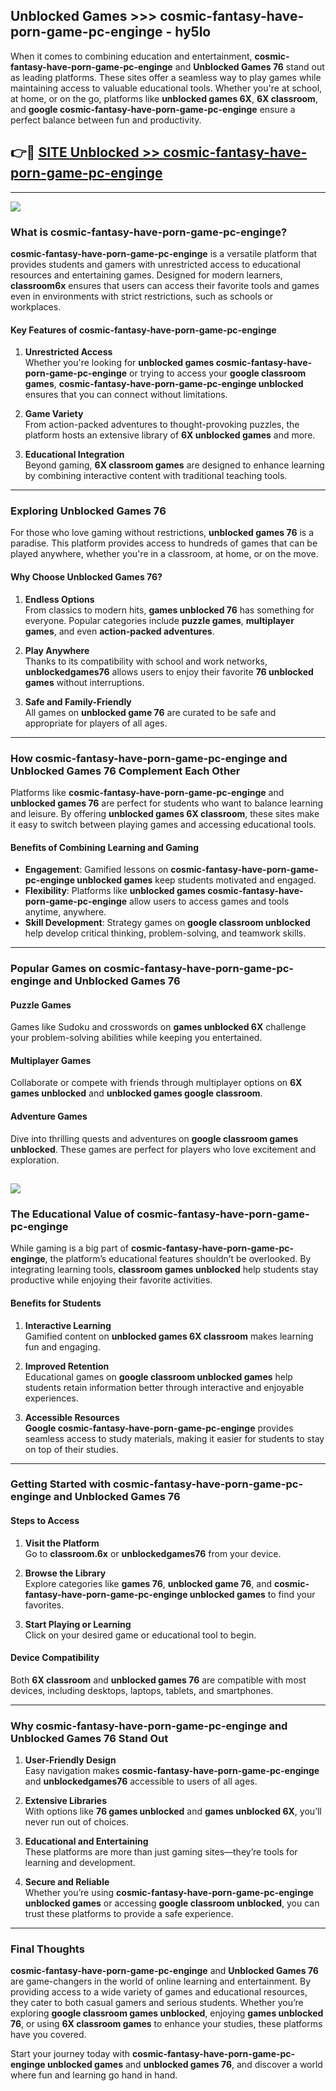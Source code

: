## Unblocked Games >>> cosmic-fantasy-have-porn-game-pc-enginge - hy5lo 

When it comes to combining education and entertainment, **cosmic-fantasy-have-porn-game-pc-enginge** and **Unblocked Games 76** stand out as leading platforms. These sites offer a seamless way to play games while maintaining access to valuable educational tools. Whether you're at school, at home, or on the go, platforms like **unblocked games 6X**, **6X classroom**, and **google cosmic-fantasy-have-porn-game-pc-enginge** ensure a perfect balance between fun and productivity.
## 👉🔴 [SITE Unblocked >> cosmic-fantasy-have-porn-game-pc-enginge](http://premium.freeplayer.one?title=cosmic-fantasy-have-porn-game-pc-enginge&ref=22JU)
---
<a href="http://premium.freeplayer.one?title=cosmic-fantasy-have-porn-game-pc-enginge&ref=22JU/"><img src="https://github.com/user-attachments/assets/438f12ca-57a4-47a3-8ead-c64da593a1e5"/></a>
### What is cosmic-fantasy-have-porn-game-pc-enginge?  

**cosmic-fantasy-have-porn-game-pc-enginge** is a versatile platform that provides students and gamers with unrestricted access to educational resources and entertaining games. Designed for modern learners, **classroom6x** ensures that users can access their favorite tools and games even in environments with strict restrictions, such as schools or workplaces.  

#### Key Features of cosmic-fantasy-have-porn-game-pc-enginge  

1. **Unrestricted Access**  
   Whether you're looking for **unblocked games cosmic-fantasy-have-porn-game-pc-enginge** or trying to access your **google classroom games**, **cosmic-fantasy-have-porn-game-pc-enginge unblocked** ensures that you can connect without limitations.  

2. **Game Variety**  
   From action-packed adventures to thought-provoking puzzles, the platform hosts an extensive library of **6X unblocked games** and more.  

3. **Educational Integration**  
   Beyond gaming, **6X classroom games** are designed to enhance learning by combining interactive content with traditional teaching tools.  



---

### Exploring Unblocked Games 76  

For those who love gaming without restrictions, **unblocked games 76** is a paradise. This platform provides access to hundreds of games that can be played anywhere, whether you're in a classroom, at home, or on the move.  

#### Why Choose Unblocked Games 76?  

1. **Endless Options**  
   From classics to modern hits, **games unblocked 76** has something for everyone. Popular categories include **puzzle games**, **multiplayer games**, and even **action-packed adventures**.  

2. **Play Anywhere**  
   Thanks to its compatibility with school and work networks, **unblockedgames76** allows users to enjoy their favorite **76 unblocked games** without interruptions.  

3. **Safe and Family-Friendly**  
   All games on **unblocked game 76** are curated to be safe and appropriate for players of all ages.  

---

### How cosmic-fantasy-have-porn-game-pc-enginge and Unblocked Games 76 Complement Each Other  

Platforms like **cosmic-fantasy-have-porn-game-pc-enginge** and **unblocked games 76** are perfect for students who want to balance learning and leisure. By offering **unblocked games 6X classroom**, these sites make it easy to switch between playing games and accessing educational tools.  

#### Benefits of Combining Learning and Gaming  

- **Engagement**: Gamified lessons on **cosmic-fantasy-have-porn-game-pc-enginge unblocked games** keep students motivated and engaged.  
- **Flexibility**: Platforms like **unblocked games cosmic-fantasy-have-porn-game-pc-enginge** allow users to access games and tools anytime, anywhere.  
- **Skill Development**: Strategy games on **google classroom unblocked** help develop critical thinking, problem-solving, and teamwork skills.  

---

### Popular Games on cosmic-fantasy-have-porn-game-pc-enginge and Unblocked Games 76  

#### Puzzle Games  

Games like Sudoku and crosswords on **games unblocked 6X** challenge your problem-solving abilities while keeping you entertained.  

#### Multiplayer Games  

Collaborate or compete with friends through multiplayer options on **6X games unblocked** and **unblocked games google classroom**.  

#### Adventure Games  

Dive into thrilling quests and adventures on **google classroom games unblocked**. These games are perfect for players who love excitement and exploration.  

<a href="http://download.freeplayer.one?title=cosmic-fantasy-have-porn-game-pc-enginge&ref=23D/"><img src="https://github.com/user-attachments/assets/fe0c3e91-c8e1-489c-acf0-e2f614c12fb8"/></a>
---

### The Educational Value of cosmic-fantasy-have-porn-game-pc-enginge  

While gaming is a big part of **cosmic-fantasy-have-porn-game-pc-enginge**, the platform’s educational features shouldn’t be overlooked. By integrating learning tools, **classroom games unblocked** help students stay productive while enjoying their favorite activities.  

#### Benefits for Students  

1. **Interactive Learning**  
   Gamified content on **unblocked games 6X classroom** makes learning fun and engaging.  

2. **Improved Retention**  
   Educational games on **google classroom unblocked games** help students retain information better through interactive and enjoyable experiences.  

3. **Accessible Resources**  
   **Google cosmic-fantasy-have-porn-game-pc-enginge** provides seamless access to study materials, making it easier for students to stay on top of their studies.  

---

### Getting Started with cosmic-fantasy-have-porn-game-pc-enginge and Unblocked Games 76  

#### Steps to Access  

1. **Visit the Platform**  
   Go to **classroom.6x** or **unblockedgames76** from your device.  

2. **Browse the Library**  
   Explore categories like **games 76**, **unblocked game 76**, and **cosmic-fantasy-have-porn-game-pc-enginge unblocked games** to find your favorites.  

3. **Start Playing or Learning**  
   Click on your desired game or educational tool to begin.  

#### Device Compatibility  

Both **6X classroom** and **unblocked games 76** are compatible with most devices, including desktops, laptops, tablets, and smartphones.  

---

### Why cosmic-fantasy-have-porn-game-pc-enginge and Unblocked Games 76 Stand Out  

1. **User-Friendly Design**  
   Easy navigation makes **cosmic-fantasy-have-porn-game-pc-enginge** and **unblockedgames76** accessible to users of all ages.  

2. **Extensive Libraries**  
   With options like **76 games unblocked** and **games unblocked 6X**, you’ll never run out of choices.  

3. **Educational and Entertaining**  
   These platforms are more than just gaming sites—they’re tools for learning and development.  

4. **Secure and Reliable**  
   Whether you’re using **cosmic-fantasy-have-porn-game-pc-enginge unblocked games** or accessing **google classroom unblocked**, you can trust these platforms to provide a safe experience.  

---

### Final Thoughts  

**cosmic-fantasy-have-porn-game-pc-enginge** and **Unblocked Games 76** are game-changers in the world of online learning and entertainment. By providing access to a wide variety of games and educational resources, they cater to both casual gamers and serious students. Whether you’re exploring **google classroom games unblocked**, enjoying **games unblocked 76**, or using **6X classroom games** to enhance your studies, these platforms have you covered.  

Start your journey today with **cosmic-fantasy-have-porn-game-pc-enginge unblocked games** and **unblocked games 76**, and discover a world where fun and learning go hand in hand.  